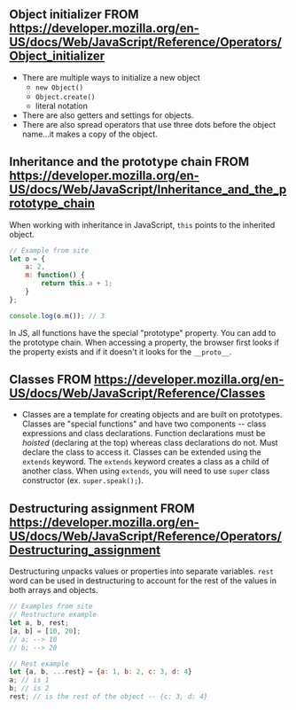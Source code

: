 ## Object initializer FROM https://developer.mozilla.org/en-US/docs/Web/JavaScript/Reference/Operators/Object_initializer

- There are multiple ways to initialize a new object
    - `new Object()`
    - `Object.create()`
    - literal notation
- There are also getters and settings for objects. 
- There are also spread operators that use three dots before the object name...it makes a copy of the object. 

## Inheritance and the prototype chain FROM https://developer.mozilla.org/en-US/docs/Web/JavaScript/Inheritance_and_the_prototype_chain
When working with inheritance in JavaScript, `this` points to the inherited object. 

```js 
// Example from site
let o = {
    a: 2,
    m: function() {
        return this.a + 1;
    }
};

console.log(o.m()); // 3
```

In JS, all functions have the special "prototype" property. You can add to the prototype chain.  When accessing a property, the browser first looks if the property exists and if it doesn't it looks for the `__proto__`. 


## Classes FROM https://developer.mozilla.org/en-US/docs/Web/JavaScript/Reference/Classes
- Classes are a template for creating objects and are built on prototypes. Classes are "special functions" and have two components -- class expressions and class declarations. Function declarations must be *hoisted* (declaring at the top) whereas class declarations do not. Must declare the class to access it. Classes can be extended using the `extends` keyword. The `extends` keyword creates a class as a child of another class. When using `extends`, you will need to use `super` class constructor (ex. `super.speak();`). 

## Destructuring assignment FROM https://developer.mozilla.org/en-US/docs/Web/JavaScript/Reference/Operators/Destructuring_assignment
Destructuring unpacks values or properties into separate variables. `rest` word can be used in destructuring to account for the rest of the values in both arrays and objects. 

```js
// Examples from site
// Restructure example 
let a, b, rest;
[a, b] = [10, 20];
// a; --> 10
// b; --> 20

// Rest example
let {a, b, ...rest} = {a: 1, b: 2, c: 3, d: 4}
a; // is 1
b; // is 2
rest; // is the rest of the object -- {c: 3, d: 4}
```

